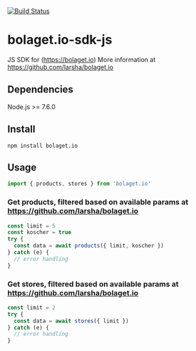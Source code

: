 [![Build Status](https://travis-ci.org/larsha/bolaget.io-sdk-js.svg?branch=master)](https://travis-ci.org/larsha/bolaget.io-sdk-js)

# bolaget.io-sdk-js
JS SDK for (https://bolaget.io)
More information at https://github.com/larsha/bolaget.io

## Dependencies
Node.js >= 7.6.0

## Install
```
npm install bolaget.io
```

## Usage
```javascript
import { products, stores } from 'bolaget.io'
```

### Get products, filtered based on available params at https://github.com/larsha/bolaget.io
```javascript
const limit = 5
const koscher = true
try {
  const data = await products({ limit, koscher })
} catch (e) {
  // error handling
}
```

### Get stores, filtered based on available params at https://github.com/larsha/bolaget.io
```javascript
const limit = 2
try {
  const data = await stores({ limit })
} catch (e) {
  // error handling
}
```
